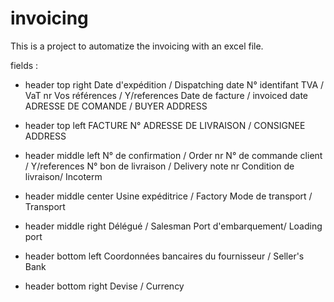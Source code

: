 # invoicing
This is a project to automatize the invoicing with an excel file. 


fields :

- header top right 
Date d'expédition / Dispatching date
N° identifant TVA / VaT nr
Vos références / Y/references
Date de facture / invoiced date
ADRESSE DE COMANDE / BUYER ADDRESS

- header top left 
FACTURE N°
ADRESSE DE LIVRAISON / CONSIGNEE ADDRESS


- header middle left
N° de confirmation / Order nr 
N° de commande client / Y/references 
N° bon de livraison / Delivery note nr
Condition de livraison/ Incoterm 

- header middle center 
Usine expéditrice / Factory 
Mode de transport / Transport

- header middle right 
Délégué / Salesman 
Port d'embarquement/ Loading port

- header bottom left
Coordonnées bancaires du fournisseur / Seller's Bank

- header bottom right
Devise / Currency 

